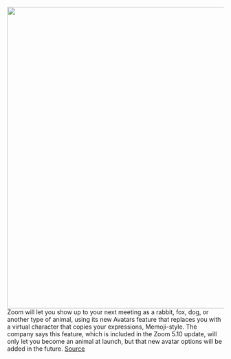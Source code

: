 <img src='https://cdn.vox-cdn.com/thumbor/ppWzpvbqE0puBmYTHXvqKXr8Q6M=/0x0:1600x966/1200x800/filters:focal(672x355:928x611)/cdn.vox-cdn.com/uploads/chorus_image/image/70657232/avatars_in_meeting.0.png' width='700px' /><br/>
Zoom will let you show up to your next meeting as a rabbit, fox, dog, or another type of animal, using its new Avatars feature that replaces you with a virtual character that copies your expressions, Memoji-style. The company says this feature, which is included in the Zoom 5.10 update, will only let you become an animal at launch, but that new avatar options will be added in the future.
<a href='https://www.theverge.com/2022/3/22/22990983/zoom-virtual-avatars-animal-face-replacement'> Source <a/>